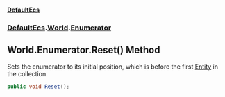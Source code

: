 #### [DefaultEcs](index.md 'index')
### [DefaultEcs](index.md#DefaultEcs 'DefaultEcs').[World](World.md 'DefaultEcs.World').[Enumerator](World_Enumerator.md 'DefaultEcs.World.Enumerator')
## World.Enumerator.Reset() Method
Sets the enumerator to its initial position, which is before the first [Entity](Entity.md 'DefaultEcs.Entity') in the collection.  
```csharp
public void Reset();
```
